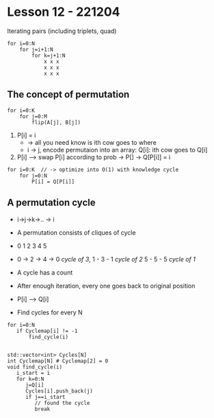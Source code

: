 # Lesson 12 - 221204

Iterating pairs (including triplets, quad)
```
for i=0:N
    for j=i+1:N
        for k=j+1:N
            x x x 
            x x x
            x x x
```

## The concept of permutation
```
for i=0:K
    for j=0:M
        flip(A[j], B[j])
```
   
   
1. P[i] = i
    * -> all you need know is ith cow goes to where
    *  i -> j, encode permutaion into an array: Q[i]: ith cow goes to Q[i]
2. P[i] --> swap P[i] according to prob -> P[]   -> Q[P[i]] = i

```
for i=0:K  // -> optimize into O(1) with knowledge cycle
    for j=0:N
        P[i] = Q[P[i]]
```

## A permutation cycle
* i->j->k->.. -> i
* A permutation consists of cliques of cycle 
* 0 1 2 3 4 5
*   0 -> 2 -> 4 -> 0 *cycle of 3*,   1 - 3 - 1 *cycle of 2*   5 - 5 - 5 *cycle of 1*
* A cycle has a count

* After enough iteration, every one goes back to original position 


* P[i] --> Q[i]
* Find cycles for every N
```
for i=0:N
   if Cyclemap[i] != -1
       find_cycle(i)
   

std::vector<int> Cycles[N]
int Cyclemap[N] # Cyclemap[2] = 0
void find_cycle(i)
   i_start = i
   for k=0:N
      j=Q[i]
      Cycles[i].push_back(j)
      if j==i_start
         // found the cycle
         break
```
